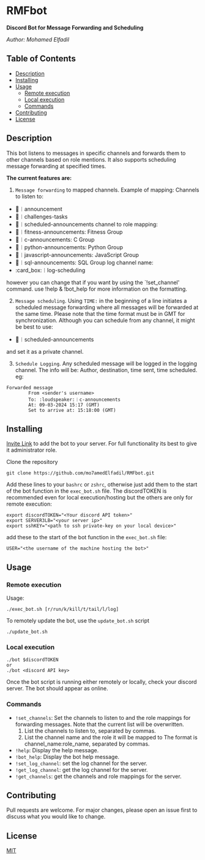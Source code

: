 # RMFbot
**Discord Bot for Message Forwarding and Scheduling**

_Author: Mohamed Elfadil_

## Table of Contents
- [Description](#description)
- [Installing](#installing)
- [Usage](#usage)
	- [Remote execution](#remote-execution)
	- [Local execution](#local-execution)
    - [Commands](#commands)
- [Contributing](#contributing)
- [License](#license)


## Description

This bot listens to messages in specific channels and forwards them to other
channels based on role mentions. It also supports scheduling message
forwarding at specified times.


**The current features are:**

1. `Message forwarding` to mapped channels. Example of mapping:
Channels to listen to:
- :loudspeaker:︱announcement
- :dart:︱challenges-tasks
- :loudspeaker:︱scheduled-announcements
channel to role mapping:
- :loudspeaker:︱fitness-announcements: Fitness Group
- :loudspeaker:︱c-announcements: C Group
- :loudspeaker:︱python-announcements: Python Group
- :loudspeaker:︱javascript-announcements: JavaScript Group
- :loudspeaker:︱sql-announcements: SQL Group
log channel name:
- :card_box:︱log-scheduling

however you can change that if you  want by using the `!set_channel' command. use !help & !bot_help for more information on the formatting.

2. `Message scheduling`. Using `TIME:` in the beginning of a line initiates a scheduled message forwarding where all messages will be forwarded at the same time. Please note that the time format must be in GMT for synchronization. Although you can schedule from any channel, it might be best to use:
 - :loudspeaker:︱scheduled-announcements

and set it as a private channel. 

3. `Schedule Logging`. Any scheduled message will be logged in the logging channel. The info will be: Author, destination, time sent, time scheduled. eg:

```
Forwarded message
        From <sender's username>
        To: :loudspeaker:︱c-announcements
        At: 09-03-2024 15:17 (GMT)
        Set to arrive at: 15:18:00 (GMT)
```


## Installing

[Invite Link](https://discord.com/oauth2/authorize?client_id=1215734062799650927&permissions=2183991393344&scope=bot) 
to add the bot to your server. For full functionality its best to give it administrator role.

Clone the repository
```
git clone https://github.com/mo7amedElfadil/RMFbot.git
```

Add these lines to your `bashrc` or `zshrc`, otherwise just add them to the start of the bot function in the `exec_bot.sh` file. The discordTOKEN is recommended even for local execution/hosting but the others are only for remote execution:
```
export discordTOKEN="<Your discord API token>"
export SERVER3LB="<your server ip>"
export sshKEY="<path to ssh private-key on your local device>"
```
add these to the start of the bot function in the `exec_bot.sh` file:
```
USER="<the username of the machine hosting the bot>"
```

## Usage

### Remote execution
Usage:
```
./exec_bot.sh [r/run/k/kill/t/tail/l/log]
```
To remotely update the bot, use the `update_bot.sh` script
```
./update_bot.sh
```

### Local execution
```
./bot $discordTOKEN
or
./bot <discord API key>
```
Once the bot script is running either remotely or locally, check your discord server. The bot should appear as online.


### Commands
- `!set_channels`: Set the channels to listen to and the role mappings
				   for forwarding messages.
				   Note that the current list will be overwritten.
	1. List the channels to listen to, separated by commas.
	2. List the channel name and the role it will be mapped to
	   The format is channel_name:role_name, separated by commas.
- `!help`: Display the help message.
- `!bot_help`: Display the bot help message.
- `!set_log_channel`: set the log channel for the server.
- `!get_log_channel`: get the log channel for the server.
- `!get_channels`: get the channels and role mappings for the server.


## Contributing

Pull requests are welcome. For major changes, please open an issue first to discuss what you would like to change.

## License
[MIT](LICENSE)

